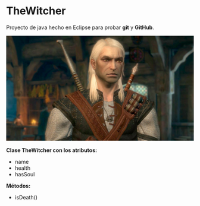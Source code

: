 # TheWitcher

Proyecto de java hecho en Eclipse para probar **git** y **GitHub**.

![](images/1607097090_970925_1607097175_noticia_normal.jpg)


**Clase TheWitcher con los atributos:**
* name
* health
* hasSoul

**Métodos:**
* isDeath()
